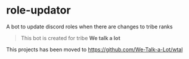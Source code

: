 # role-updator
A bot to update discord roles when there are changes to tribe ranks

> This bot is created for tribe **We talk a lot**


This projects has been moved to https://github.com/We-Talk-a-Lot/wtal
